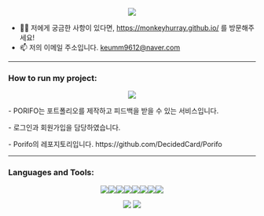 <p align="center">
  <img src="https://capsule-render.vercel.app/api?type=waving&height=200&text=개발자%20금상호입니다.&fontColor=0D3EA3&color=F2B9CF&fontAlign=52" />
</p>

- 👨‍💻 저에게 궁금한 사항이 있다면, https://monkeyhurray.github.io/ 를 방문해주세요!
- 📫 저의 이메일 주소입니다. keumm9612@naver.com

--------------------------------------

<h3 align="left">How to run my project:</h3>
<p align="center"> 
  <a href="https://www.porifo.com" target="_blank">
    <img src="https://cyhvfqdzonehvongdtow.supabase.co/storage/v1/object/public/%20brochure/brochure/main.png">
  </a>
  <p>- PORIFO는 포트폴리오를 제작하고 피드백을 받을 수 있는 서비스입니다.</p>
  <p>- 로그인과 회원가입을 담당하였습니다.</p>
  <p>- Porifo의 레포지토리입니다. https://github.com/DecidedCard/Porifo</p>
</p>

--------------------------------------
<h3 align="left">Languages and Tools:</h3>

<p align="center"><img src="https://img.shields.io/badge/HTML5-E34F26?style=for-the-badge&logo=html5&logoColor=white"><img src="https://img.shields.io/badge/JavaScript-F7DF1E?style=for-the-badge&logo=JavaScript&logoColor=white"><img src="https://img.shields.io/badge/React-20232A?style=for-the-badge&logo=react&logoColor=61DAFB"><img src="https://img.shields.io/badge/Tailwind_CSS-38B2AC?style=for-the-badge&logo=tailwind-css&logoColor=white"><img src="https://img.shields.io/badge/Redux-593D88?style=for-the-badge&logo=redux&logoColor=white"><img src="https://img.shields.io/badge/Next.js-000?logo=nextdotjs&logoColor=fff&style=for-the-badge"><img src="https://img.shields.io/badge/Sass-CC6699?style=for-the-badge&logo=sass&logoColor=white"><img src="https://img.shields.io/badge/Jira-0052CC?style=for-the-badge&logo=Jira&logoColor=white"></p>

<p align="center">
<img src="https://github-readme-stats.vercel.app/api?username=monkeyhurray">  
<img src="https://github-readme-stats.vercel.app/api/top-langs/?username=monkeyhurray&layout=compact">
</p>
